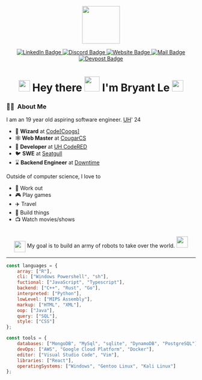 <p align="center"><img src="https://media.giphy.com/media/M9gbBd9nbDrOTu1Mqx/giphy.gif" width="100"/></p>
<p align="center">
  <a href="https://www.linkedin.com/in/bnle" target="_blank">
    <img src="https://img.shields.io/badge/LinkedIn-blue?flat-square&logo=linkedin&logoColor=white" alt="LinkedIn Badge">
  </a>
  <a href="https://discord.gg/tApPc7vPRQ" target="_blank">
    <img src="https://img.shields.io/badge/Discord-blue?style=flat-square&logo=discord&logoColor=white" alt="Discord Badge">
  </a>
  <a href="https://bnle.me/" target="_blank">
    <img src="https://img.shields.io/badge/Website-46a2f1.svg?&style=flat-square&logo=Google-Chrome&logoColor=white" alt="Website Badge">
  </a>
  <a href="mailto:bryantle2021@gmail.com" target="_blank">
    <img src="https://img.shields.io/badge/Email-blue?style=flat-square&logo=gmail&logoColor=white" alt="Mail Badge">
  </a>
  <a href="https://devpost.com/bnle" target="_blank">
    <img src="https://img.shields.io/badge/Devpost-blue?style=flat-square&logo=devpost&logoColor=white" alt="Devpost Badge">
  </a>
</p>

<h1 align="center">
  <img src="https://emojis.slackmojis.com/emojis/images/1531849430/4246/blob-sunglasses.gif?1531849430" width="30"/>
  Hey there 
  <img src="https://media.giphy.com/media/hvRJCLFzcasrR4ia7z/giphy.gif" width="40"> 
  I'm Bryant Le
  <img src="https://emojis.slackmojis.com/emojis/images/1531849430/4246/blob-sunglasses.gif?1531849430" width="30"/>
</h1>

### :man_technologist: &nbsp;About Me

I am an 19 year old aspiring software engineer. [UH](https://uh.edu/)' 24

- 🧙 **Wizard** at [Code[Coogs]](https://github.com/codecoogs)
- 🕸️ **Web Master** at [CougarCS](https://github.com/CougarCS)
- 🔴 **Developer** at [UH CodeRED](https://github.com/CodeRED-UH)
- 🐦 **SWE** at [Seatgull](https://github.com/seatgull)
- ⌛ **Backend Engineer** at [Downtime]()

Outside of computer science, I love to

- 💪 Work out
- 🎮 Play games
- ✈️ Travel
- 🧱 Build things
- 📺 Watch movies/shows

<br>

<div align="center">
  <img style="vertical-align:middle" src="https://media.giphy.com/media/FWAcpJsFT9mvrv0e7a/giphy.gif" width="30"> 
  <span>My goal is to build an army of robots to take over the world.</span> 
  <img src="https://media.giphy.com/media/FWAcpJsFT9mvrv0e7a/giphy.gif" width="30">
</div>

---

```javascript
const languages = {
    array: ["R"],
    cli: ["Windows Powershell", "sh"],
    fuctional: ["JavaScript", "Typescript"],
    backend: ["C++", "Rust", "Go"],
    interpreted: ["Python"],
    lowLevel: ["MIPS Assembly"],
    markup: ["HTML", "XML"],
    oop: ["Java"],
    query: ["SQL"],
    style: ["CSS"]
};

const tools = {
    databases: ["MongoDB", "MySql", "sqlite", "DynamoDB", "PostgreSQL"],
    devOps: ["AWS", "Google Cloud Platform", "Docker"],
    editor: ["Visual Studio Code", "Vim"],
    libraries: ["React"],
    operatingSystems: ["Windows", "Gentoo Linux", "Kali Linux"]
};
```
